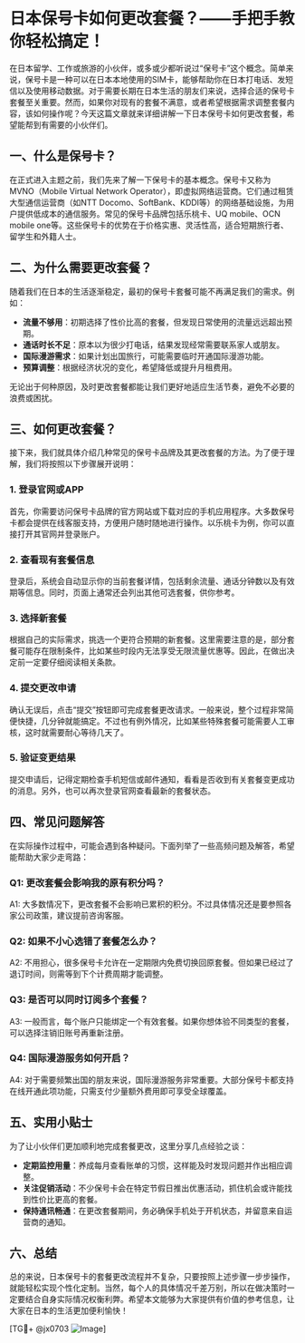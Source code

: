 # 日本保号卡如何更改套餐？——手把手教你轻松搞定！

在日本留学、工作或旅游的小伙伴，或多或少都听说过“保号卡”这个概念。简单来说，保号卡是一种可以在日本本地使用的SIM卡，能够帮助你在日本打电话、发短信以及使用移动数据。对于需要长期在日本生活的朋友们来说，选择合适的保号卡套餐至关重要。然而，如果你对现有的套餐不满意，或者希望根据需求调整套餐内容，该如何操作呢？今天这篇文章就来详细讲解一下日本保号卡如何更改套餐，希望能帮到有需要的小伙伴们。

## 一、什么是保号卡？

在正式进入主题之前，我们先来了解一下保号卡的基本概念。保号卡又称为MVNO（Mobile Virtual Network Operator），即虚拟网络运营商。它们通过租赁大型通信运营商（如NTT Docomo、SoftBank、KDDI等）的网络基础设施，为用户提供低成本的通信服务。常见的保号卡品牌包括乐桃卡、UQ mobile、OCN mobile one等。这些保号卡的优势在于价格实惠、灵活性高，适合短期旅行者、留学生和外籍人士。

## 二、为什么需要更改套餐？

随着我们在日本的生活逐渐稳定，最初的保号卡套餐可能不再满足我们的需求。例如：

- **流量不够用**：初期选择了性价比高的套餐，但发现日常使用的流量远远超出预期。
- **通话时长不足**：原本以为很少打电话，结果发现经常需要联系家人或朋友。
- **国际漫游需求**：如果计划出国旅行，可能需要临时开通国际漫游功能。
- **预算调整**：根据经济状况的变化，希望降低或提升月租费用。

无论出于何种原因，及时更改套餐都能让我们更好地适应生活节奏，避免不必要的浪费或困扰。

## 三、如何更改套餐？

接下来，我们就具体介绍几种常见的保号卡品牌及其更改套餐的方法。为了便于理解，我们将按照以下步骤展开说明：

### 1. 登录官网或APP

首先，你需要访问保号卡品牌的官方网站或下载对应的手机应用程序。大多数保号卡都会提供在线客服支持，方便用户随时随地进行操作。以乐桃卡为例，你可以直接打开其官网并登录账户。

### 2. 查看现有套餐信息

登录后，系统会自动显示你的当前套餐详情，包括剩余流量、通话分钟数以及有效期等信息。同时，页面上通常还会列出其他可选套餐，供你参考。

### 3. 选择新套餐

根据自己的实际需求，挑选一个更符合预期的新套餐。这里需要注意的是，部分套餐可能存在限制条件，比如某些时段内无法享受无限流量优惠等。因此，在做出决定前一定要仔细阅读相关条款。

### 4. 提交更改申请

确认无误后，点击“提交”按钮即可完成套餐更改请求。一般来说，整个过程非常简便快捷，几分钟就能搞定。不过也有例外情况，比如某些特殊套餐可能需要人工审核，这时就需要耐心等待几天了。

### 5. 验证变更结果

提交申请后，记得定期检查手机短信或邮件通知，看看是否收到有关套餐变更成功的消息。另外，也可以再次登录官网查看最新的套餐状态。

## 四、常见问题解答

在实际操作过程中，可能会遇到各种疑问。下面列举了一些高频问题及解答，希望能帮助大家少走弯路：

### Q1: 更改套餐会影响我的原有积分吗？
A1: 大多数情况下，更改套餐不会影响已累积的积分。不过具体情况还是要参照各家公司政策，建议提前咨询客服。

### Q2: 如果不小心选错了套餐怎么办？
A2: 不用担心，很多保号卡允许在一定期限内免费切换回原套餐。但如果已经过了退订时间，则需等到下个计费周期才能调整。

### Q3: 是否可以同时订阅多个套餐？
A3: 一般而言，每个账户只能绑定一个有效套餐。如果你想体验不同类型的套餐，可以选择注销旧账号再重新注册。

### Q4: 国际漫游服务如何开启？
A4: 对于需要频繁出国的朋友来说，国际漫游服务非常重要。大部分保号卡都支持在线开通此项功能，只需支付少量额外费用即可享受全球覆盖。

## 五、实用小贴士

为了让小伙伴们更加顺利地完成套餐更改，这里分享几点经验之谈：

- **定期监控用量**：养成每月查看账单的习惯，这样能及时发现问题并作出相应调整。
- **关注促销活动**：不少保号卡会在特定节假日推出优惠活动，抓住机会或许能找到性价比更高的套餐。
- **保持通讯畅通**：在更改套餐期间，务必确保手机处于开机状态，并留意来自运营商的通知。

## 六、总结

总的来说，日本保号卡的套餐更改流程并不复杂，只要按照上述步骤一步步操作，就能轻松实现个性化定制。当然，每个人的具体情况千差万别，所以在做决策时一定要结合自身实际情况权衡利弊。希望本文能够为大家提供有价值的参考信息，让大家在日本的生活更加便利愉快！

[TG💪+ @jx0703 ![Image](https://github.com/user-attachments/assets/dbca1d08-cadb-493c-b0ec-ad6f7a83f270)]